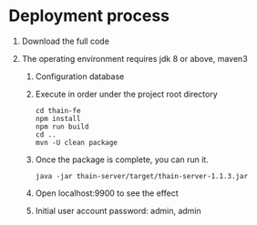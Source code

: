 <!--
 Copyright (c) 2019, Xiaomi, Inc.  All rights reserved.
 This source code is licensed under the Apache License Version 2.0, which
 can be found in the LICENSE file in the root directory of this source tree.
-->
# Deployment process

1. Download the full code

1. The operating environment requires jdk 8 or above, maven3
    
    1. Configuration database
    
    1. Execute in order under the project root directory
        
        ```shell
        cd thain-fe
        npm install
        npm run build
        cd ..
        mvn -U clean package 
        ```
        
    1. Once the package is complete, you can run it.
    
        ```shell
        java -jar thain-server/target/thain-server-1.1.3.jar
        ```

    1. Open localhost:9900 to see the effect

    1. Initial user account password: admin, admin